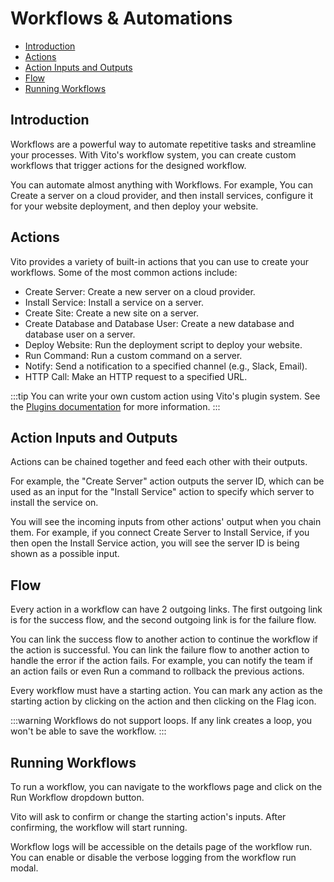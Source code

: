 # Workflows & Automations

- [Introduction](#introduction)
- [Actions](#actions)
- [Action Inputs and Outputs](#action-inputs-and-outputs)
- [Flow](#flow)
- [Running Workflows](#running-workflows)

## Introduction

Workflows are a powerful way to automate repetitive tasks and streamline your processes. With Vito's workflow system, you can create custom workflows that trigger actions for the designed workflow.

You can automate almost anything with Workflows. For example, You can Create a server on a cloud provider, and then install services, configure it for your website deployment, and then deploy your website.

## Actions

Vito provides a variety of built-in actions that you can use to create your workflows. Some of the most common actions include:

- Create Server: Create a new server on a cloud provider.
- Install Service: Install a service on a server.
- Create Site: Create a new site on a server.
- Create Database and Database User: Create a new database and database user on a server.
- Deploy Website: Run the deployment script to deploy your website.
- Run Command: Run a custom command on a server.
- Notify: Send a notification to a specified channel (e.g., Slack, Email).
- HTTP Call: Make an HTTP request to a specified URL.

:::tip
You can write your own custom action using Vito's plugin system. See the [Plugins documentation](../plugins) for more information.
:::

## Action Inputs and Outputs

Actions can be chained together and feed each other with their outputs.

For example, the "Create Server" action outputs the server ID, which can be used as an input for the "Install Service" action to specify which server to install the service on.

You will see the incoming inputs from other actions' output when you chain them. For example, if you connect Create Server to Install Service, if you then open the Install Service action, you will see the server ID is being shown as a possible input.

## Flow

Every action in a workflow can have 2 outgoing links. The first outgoing link is for the success flow, and the second outgoing link is for the failure flow.

You can link the success flow to another action to continue the workflow if the action is successful. You can link the failure flow to another action to handle the error if the action fails. For example, you can notify the team if an action fails or even Run a command to rollback the previous actions.

Every workflow must have a starting action. You can mark any action as the starting action by clicking on the action and then clicking on the Flag icon.

:::warning
Workflows do not support loops. If any link creates a loop, you won't be able to save the workflow.
:::

## Running Workflows

To run a workflow, you can navigate to the workflows page and click on the Run Workflow dropdown button.

Vito will ask to confirm or change the starting action's inputs. After confirming, the workflow will start running.

Workflow logs will be accessible on the details page of the workflow run. You can enable or disable the verbose logging from the workflow run modal.

